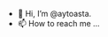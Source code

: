 - 👋 Hi, I’m @aytoasta.
- 📫 How to reach me ...

<!---
aytoasta/aytoasta is a ✨ special ✨ repository because its `README.md` (this file) appears on your GitHub profile.
You can click the Preview link to take a look at your changes.
--->

